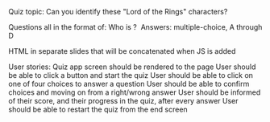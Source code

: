 Quiz topic:
Can you identify these "Lord of the Rings" characters?

Questions all in the format of:
Who is <character>?  <image>
Answers:  multiple-choice, A through D

HTML in separate slides that will be concatenated when JS is added

User stories:
Quiz app screen should be rendered to the page
User should be able to click a button and start the quiz
User should be able to click on one of four choices to answer a question
User should be able to confirm choices and moving on from a right/wrong answer
User should be informed of their score, and their progress in the quiz, after every answer
User should be able to restart the quiz from the end screen

